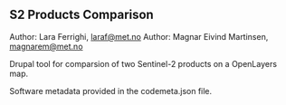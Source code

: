## S2 Products Comparison
Author: Lara Ferrighi, laraf@met.no 
Author: Magnar Eivind Martinsen, magnarem@met.no

Drupal tool for comparsion of two Sentinel-2 products on a OpenLayers map. 

Software metadata provided in the codemeta.json file.
